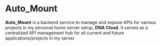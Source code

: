# Auto_Mount

**Auto_Mount** is a backend service to manage and expose APIs for various projects in my personal home server setup, **DNA Cloud**. It serves as a centralized API management hub for all current and future applications/projects in my server

